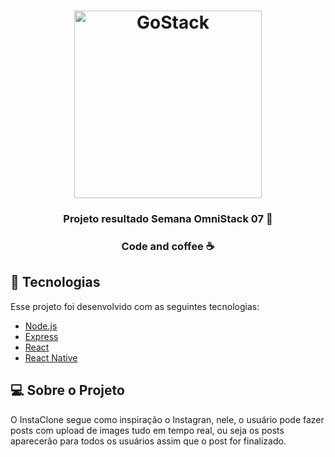 
<h1 align="center">
    <img alt="GoStack" src="https://agileengine.com/wordpress/wp-content/uploads/2018/02/mern-1024x256.jpg" width="300px" />
</h1>

<h3 align="center">
  Projeto resultado Semana OmniStack 07 🚀
 
</h3>

<h3 align="center">
   Code and coffee ☕
</h3>


## :rocket: Tecnologias

Esse projeto foi desenvolvido com as seguintes tecnologias:

- [Node.js](https://nodejs.org/en/)
- [Express](https://expressjs.com/pt-br/)
- [React](https://reactjs.org)
- [React Native](https://facebook.github.io/react-native/)

## 💻 Sobre o Projeto

O InstaClone segue como inspiração o Instagran, nele, o usuário pode fazer posts com upload de images tudo em tempo real, ou seja
os posts aparecerão para todos os usuários assim que o post for finalizado.

